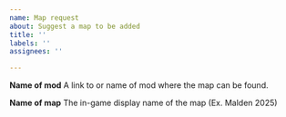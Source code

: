```yaml
---
name: Map request
about: Suggest a map to be added
title: ''
labels: ''
assignees: ''

---
```


**Name of mod**
A link to or name of mod where the map can be found.

**Name of map**
The in-game display name of the map (Ex. Malden 2025)
